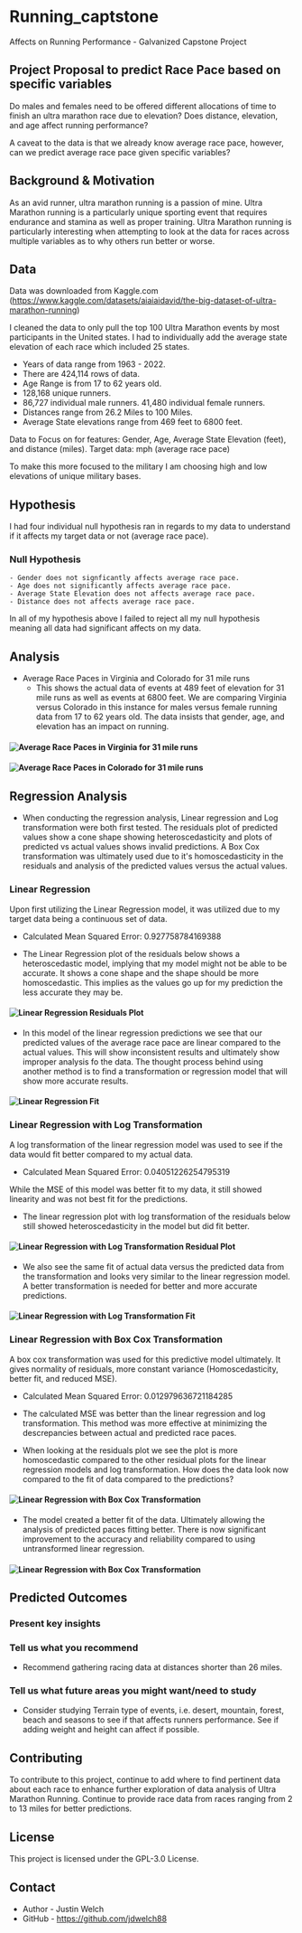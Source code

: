 # Running_captstone

Affects on Running Performance - Galvanized Capstone Project

## Project Proposal to predict Race Pace based on specific variables
Do males and females need to be offered different allocations of time to finish an ultra marathon race due to elevation?
Does distance, elevation, and age affect running performance?

A caveat to the data is that we already know average race pace, however, can we predict average race pace given specific variables?

## Background & Motivation
As an avid runner, ultra marathon running is a passion of mine.  Ultra Marathon running is a particularly unique sporting event that requires endurance and stamina as well as proper training. Ultra Marathon running is particularly interesting when attempting to look at the data for races across multiple variables as to why others run better or worse.

## Data

Data was downloaded from Kaggle.com (https://www.kaggle.com/datasets/aiaiaidavid/the-big-dataset-of-ultra-marathon-running)

I cleaned the data to only pull the top 100 Ultra Marathon events by most participants in the United states.  I had to individually add the average state elevation of each race which included 25 states.


 - Years of data range from 1963 - 2022.
 - There are 424,114 rows of data.
 - Age Range is from 17 to 62 years old.
 - 128,168 unique runners.
 - 86,727 individual male runners. 41,480 individual female runners.
 - Distances range from 26.2 Miles to 100 Miles.
 - Average State elevations range from 469 feet to 6800 feet.

Data to Focus on for features: Gender, Age, Average State Elevation (feet), and distance (miles).
Target data: mph (average race pace)

To make this more focused to the military I am choosing high and low elevations of unique military bases.


## Hypothesis
I had four individual null hypothesis ran in regards to my data to understand if it affects my target data or not (average race pace).

### Null Hypothesis
    - Gender does not signficantly affects average race pace.
    - Age does not significantly affects average race pace.
    - Average State Elevation does not affects average race pace.
    - Distance does not affects average race pace.
In all of my hypothesis above I failed to reject all my null hypothesis meaning all data had significant affects on my data.


## Analysis

- Average Race Paces in Virginia and Colorado for 31 mile runs
    - This shows the actual data of events at 489 feet of elevation for 31 mile runs as well as events at 6800 feet.  We are comparing Virginia versus Colorado in this instance for males versus female running data from 17 to 62 years old. The data insists that gender, age, and elevation has an impact on running.
#### ![Average Race Paces in Virginia for 31 mile runs](Images/real_avg_race_pace_virginia.png)
#### ![Average Race Paces in Colorado for 31 mile runs](Images/real_avg_race_pace_colorado.png)


## Regression Analysis
- When conducting the regression analysis, Linear regression and Log transformation were both first tested.  The residuals plot of predicted values show a cone shape showing heteroscedasticity and plots of predicted vs actual values shows invalid predictions.  A Box Cox transformation was ultimately used due to it's homoscedasticity in the residuals and analysis of the predicted values versus the actual values.

### Linear Regression

Upon first utilizing the Linear Regression model, it was utilized due to my target data being a continuous set of data.
- Calculated Mean Squared Error: 0.927758784169388

- The Linear Regression plot of the residuals below shows a heteroscedastic model, implying that my model might not be able to be accurate.  It shows a cone shape and the shape should be more homoscedastic.  This implies as the values go up for my prediction the less accurate they may be.

#### ![Linear Regression Residuals Plot](Images/linear_reg_plot.png)

- In this model of the linear regression predictions we see that our predicted values of the average race pace are linear compared to the actual values.  This will show inconsistent results and ultimately show improper analysis fo the data. The thought process behind using another method is to find a transformation or regression model that will show more accurate results.

#### ![Linear Regression Fit](Images/Linear_Reg_fit.png)

### Linear Regression with Log Transformation

A log transformation of the linear regression model was used to see if the data would fit better compared to my actual data.
- Calculated Mean Squared Error: 0.04051226254795319

While the MSE of this model was better fit to my data, it still showed linearity and was not best fit for the predictions.

- The linear regression plot with log transformation of the residuals below still showed heteroscedasticity in the model but did fit better.

#### ![Linear Regression with Log Transformation Residual Plot](Images/log_trans_res_plot.png)

- We also see the same fit of actual data versus the predicted data from the transformation and looks very similar to the linear regression model.  A better transformation is needed for better and more accurate predictions.

#### ![Linear Regression with Log Transformation Fit](Images/log_trans_reg_fit.png)

### Linear Regression with Box Cox Transformation

A box cox transformation was used for this predictive model ultimately. It gives normality of residuals, more constant variance (Homoscedasticity, better fit, and reduced MSE).
- Calculated Mean Squared Error: 0.012979636721184285
- The calculated MSE was better than the linear regression and log transformation.  This method was more effective at minimizing the descrepancies between actual and predicted race paces.

- When looking at the residuals plot we see the plot is more homoscedastic compared to the other residual plots for the linear regression models and log transformation.  How does the data look now compared to the fit of data compared to the predictions?
#### ![Linear Regression with Box Cox Transformation](Images/box_cox_res_plot.png)

- The model created a better fit of the data.  Ultimately allowing the analysis of predicted paces fitting better.  There is now significant improvement to the accuracy and reliability compared to using untransformed linear regression.

#### ![Linear Regression with Box Cox Transformation](Images/box_cox_trans_fit.png)

## Predicted Outcomes



### Present key insights

    

### Tell us what you recommend
- Recommend gathering racing data at distances shorter than 26 miles.

### Tell us what future areas you might want/need to study
- Consider studying Terrain type of events, i.e. desert, mountain, forest, beach and seasons to see if that affects runners performance.  See if adding weight and height can affect if possible.


## Contributing
To contribute to this project, continue to add where to find pertinent data about each race to enhance further exploration of data analysis of Ultra Marathon Running.  Continue to provide race data from races ranging from 2 to 13 miles for better predictions.

## License
This project is licensed under the GPL-3.0 License.

## Contact

- Author - Justin Welch
- GitHub - https://github.com/jdwelch88